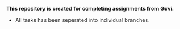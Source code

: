 **This repository is created for completing assignments from Guvi.**

- All tasks has been seperated into individual branches.
